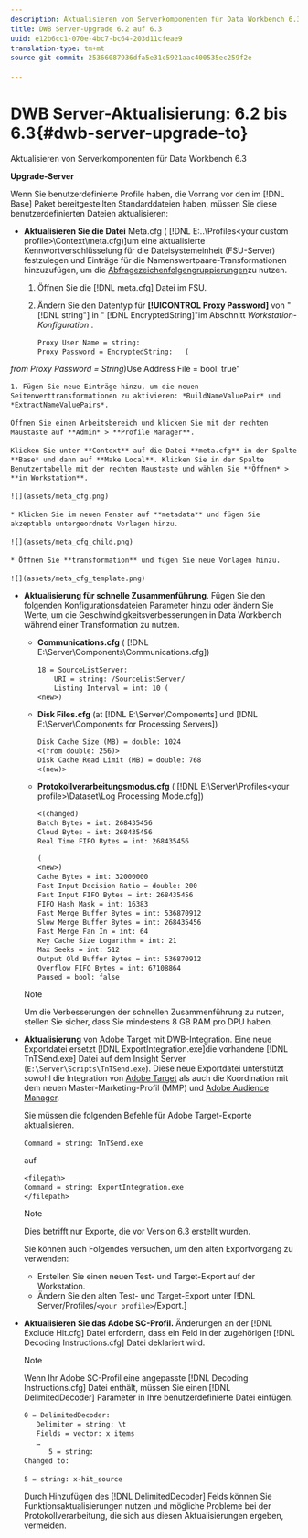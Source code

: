 ```yaml
---
description: Aktualisieren von Serverkomponenten für Data Workbench 6.3
title: DWB Server-Upgrade 6.2 auf 6.3
uuid: e12b6cc1-070e-4bc7-bc64-203d11cfeae9
translation-type: tm+mt
source-git-commit: 25366087936dfa5e31c5921aac400535ec259f2e

---
```



# DWB Server-Aktualisierung: 6.2 bis 6.3{#dwb-server-upgrade-to}

Aktualisieren von Serverkomponenten für Data Workbench 6.3

**Upgrade-Server**

Wenn Sie benutzerdefinierte Profile haben, die Vorrang vor den im [!DNL Base] Paket bereitgestellten Standarddateien haben, müssen Sie diese benutzerdefinierten Dateien aktualisieren:

* **Aktualisieren Sie die Datei** Meta.cfg ( [!DNL E:\..\Profiles\<your custom profile>\Context\meta.cfg)]um eine aktualisierte Kennwortverschlüsselung für die Dateisystemeinheit (FSU-Server) festzulegen und Einträge für die Namenswertpaare-Transformationen hinzuzufügen, um die [Abfragezeichenfolgengruppierungen](../../../../home/c-inst-svr/c-upgrd-uninst-sftwr/c-upgrd-sftwr/c-6-2-to-6-3-upgrade.md#concept-42f74911b5714219a359b719badac8e0)zu nutzen.

   1. Öffnen Sie die [!DNL meta.cfg] Datei im FSU.
   1. Ändern Sie den Datentyp für **[!UICONTROL Proxy Password]** von &quot; [!DNL string"] in &quot; [!DNL EncryptedString]&quot;im Abschnitt *Workstation-Konfiguration* .

      ```
      Proxy User Name = string: 
      Proxy Password = EncryptedString:   ( 
      
<i>from Proxy Password = String</i>)Use Address File = bool: true&quot;

    1. Fügen Sie neue Einträge hinzu, um die neuen Seitenwerttransformationen zu aktivieren: *BuildNameValuePair* und *ExtractNameValuePairs*.
    
    Öffnen Sie einen Arbeitsbereich und klicken Sie mit der rechten Maustaste auf **Admin* > **Profile Manager**.
    
    Klicken Sie unter **Context** auf die Datei **meta.cfg** in der Spalte **Base* und dann auf **Make Local**. Klicken Sie in der Spalte Benutzertabelle mit der rechten Maustaste und wählen Sie **Öffnen* > **in Workstation**.
    
    ![](assets/meta_cfg.png)
    
    * Klicken Sie im neuen Fenster auf **metadata** und fügen Sie akzeptable untergeordnete Vorlagen hinzu.
    
    ![](assets/meta_cfg_child.png)
    
    * Öffnen Sie **transformation** und fügen Sie neue Vorlagen hinzu.
    
    ![](assets/meta_cfg_template.png)

* **Aktualisierung für schnelle Zusammenführung**. Fügen Sie den folgenden Konfigurationsdateien Parameter hinzu oder ändern Sie Werte, um die Geschwindigkeitsverbesserungen in Data Workbench während einer Transformation zu nutzen.

   * **Communications.cfg** ( [!DNL E:\Server\Components\Communications.cfg])

      ```
      18 = SourceListServer:  
          URI = string: /SourceListServer/ 
          Listing Interval = int: 10 ( 
      <new>)
      ```

   * **Disk Files.cfg** (at [!DNL E:\Server\Components] und [!DNL E:\Server\Components for Processing Servers])

      ```
      Disk Cache Size (MB) = double: 1024  
      <(from double: 256)> 
      Disk Cache Read Limit (MB) = double: 768  
      <(new)>
      ```

   * **Protokollverarbeitungsmodus.cfg** ( [!DNL E:\Server\Profiles\<your profile>\Dataset\Log Processing Mode.cfg])

      ```
      <(changed) 
      Batch Bytes = int: 268435456 
      Cloud Bytes = int: 268435456 
      Real Time FIFO Bytes = int: 268435456
      ```

      ```
      ( 
      <new>) 
      Cache Bytes = int: 32000000 
      Fast Input Decision Ratio = double: 200 
      Fast Input FIFO Bytes = int: 268435456 
      FIFO Hash Mask = int: 16383 
      Fast Merge Buffer Bytes = int: 536870912 
      Slow Merge Buffer Bytes = int: 268435456 
      Fast Merge Fan In = int: 64 
      Key Cache Size Logarithm = int: 21 
      Max Seeks = int: 512 
      Output Old Buffer Bytes = int: 536870912 
      Overflow FIFO Bytes = int: 67108864 
      Paused = bool: false
      ```
   >[!NOTE]
   >
   >Um die Verbesserungen der schnellen Zusammenführung zu nutzen, stellen Sie sicher, dass Sie mindestens 8 GB RAM pro DPU haben.

* **Aktualisierung** von Adobe Target mit DWB-Integration. Eine neue Exportdatei ersetzt [!DNL ExportIntegration.exe]die vorhandene [!DNL TnTSend.exe] Datei auf dem Insight Server (`E:\Server\Scripts\TnTSend.exe`). Diese neue Exportdatei unterstützt sowohl die Integration von [Adobe Target](https://www.adobe.com/marketing/target.html) als auch die Koordination mit dem neuen Master-Marketing-Profil (MMP) und [Adobe Audience Manager](https://www.adobe.com/analytics/audience-manager.html).

   Sie müssen die folgenden Befehle für Adobe Target-Exporte aktualisieren.

   `Command = string: TnTSend.exe`

   auf 

   ```
   <filepath>
   Command = string: ExportIntegration.exe 
   </filepath>
   ```

   >[!NOTE]
   >
   >Dies betrifft nur Exporte, die vor Version 6.3 erstellt wurden.

   Sie können auch Folgendes versuchen, um den alten Exportvorgang zu verwenden:

   * Erstellen Sie einen neuen Test- und Target-Export auf der Workstation.
   * Ändern Sie den alten Test- und Target-Export unter [!DNL Server/Profiles/`<your profile>`/Export.]

* **Aktualisieren Sie das Adobe SC-Profil.** Änderungen an der [!DNL Exclude Hit.cfg] Datei erfordern, dass ein Feld in der zugehörigen [!DNL Decoding Instructions.cfg] Datei deklariert wird.

   >[!NOTE]
   >
   >Wenn Ihr Adobe SC-Profil eine angepasste [!DNL Decoding Instructions.cfg] Datei enthält, müssen Sie einen [!DNL DelimitedDecoder] Parameter in Ihre benutzerdefinierte Datei einfügen.

   ```
   0 = DelimitedDecoder: 
      Delimiter = string: \t 
      Fields = vector: x items 
      …  
         5 = string: 
   Changed to: 
   
   5 = string: x-hit_source
   ```

   Durch Hinzufügen des [!DNL DelimitedDecoder] Felds können Sie Funktionsaktualisierungen nutzen und mögliche Probleme bei der Protokollverarbeitung, die sich aus diesen Aktualisierungen ergeben, vermeiden.

